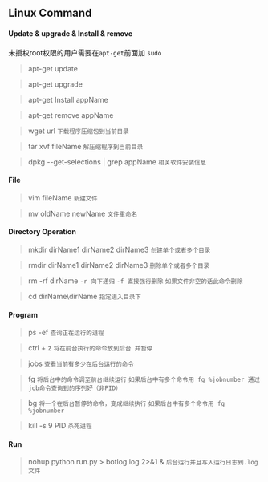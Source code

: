 ## Linux Command
#### Update & upgrade & Install & remove
未授权root权限的用户需要在`apt-get`前面加 `sudo` 
> apt-get update 

> apt-get upgrade

> apt-get Install appName

> apt-get remove appName

> wget url `下载程序压缩包到当前目录`

> tar xvf fileName `解压缩程序到当前目录`

> dpkg --get-selections | grep appName `相关软件安装信息`

#### File

> vim fileName `新建文件`

> mv oldName newName `文件重命名`

#### Directory Operation
> mkdir dirName1 dirName2 dirName3 `创建单个或者多个目录`

> rmdir dirName1 dirName2 dirName3 `删除单个或者多个目录`

>rm -rf dirName `-r 向下递归` `-f 直接强行删除` `如果文件非空的话此命令删除`

> cd dirName\dirName `指定进入目录下`

#### Program

> ps -ef `查询正在运行的进程`

> ctrl + z `将在前台执行的命令放到后台 并暂停`

> jobs `查看当前有多少在后台运行的命令`

> fg `将后台中的命令调至前台继续运行` `如果后台中有多个命令用 fg %jobnumber 通过job命令查询到的序列好（非PID）`

> bg `将一个在后台暂停的命令，变成继续执行` `如果后台中有多个命令用 fg %jobnumber`

> kill -s 9 PID `杀死进程`

#### Run

> nohup python run.py > botlog.log 2>&1 & `后台运行并且写入运行日志到.log文件`
